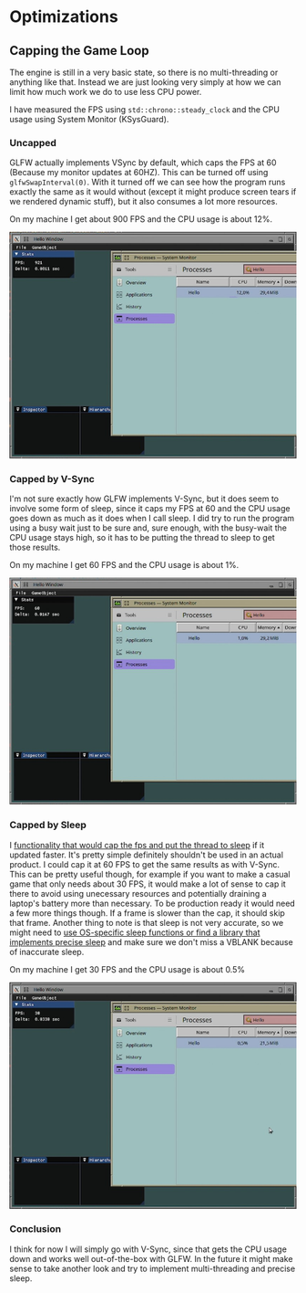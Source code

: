# Optimizations
## Capping the Game Loop
The engine is still in a very basic state, so there is no multi-threading or anything like that. Instead we are just looking very simply at how we can limit how much work we do to use less CPU power.

I have measured the FPS using `std::chrono::steady_clock` and the CPU usage using System Monitor (KSysGuard).

### Uncapped
GLFW actually implements VSync by default, which caps the FPS at 60 (Because my monitor updates at 60HZ). This can be turned off using `glfwSwapInterval(0)`. 
With it turned off we can see how the program runs exactly the same as it would without (except it might produce screen tears if we rendered dynamic stuff), but it also consumes a lot more resources.

On my machine I get about 900 FPS and the CPU usage is about 12%.

![Uncapped](LoopPerformance_Uncapped.jpg)

### Capped by V-Sync
I'm not sure exactly how GLFW implements V-Sync, but it does seem to involve some form of sleep, since it caps my FPS at 60 and the CPU usage goes down as much as it does when I call sleep.
I did try to run the program using a busy wait just to be sure and, sure enough, with the busy-wait the CPU usage stays high, so it has to be putting the thread to sleep to get those results.

On my machine I get 60 FPS and the CPU usage is about 1%.

![Capped by V-Sync](LoopPerformance_CappedByVSync.jpg)

### Capped by Sleep
I [functionality that would cap the fps and put the thread to sleep](https://github.com/Raestkjoot/G-Engine/blob/2d01c95c1ab0da8af33440d70e448d192031446a/Source/Main.cpp#L54) if it updated faster. It's pretty simple definitely shouldn't be used in an actual product. I could cap it at 60 FPS to get the same results as with V-Sync. 
This can be pretty useful though, for example if you want to make a casual game that only needs about 30 FPS, it would make a lot of sense to cap it there to avoid using unecessary resources and potentially draining a laptop's battery more than necessary.
To be production ready it would need a few more things though. If a frame is slower than the cap, it should skip that frame. 
Another thing to note is that sleep is not very accurate, so we might need to [use OS-specific sleep functions or find a library that implements precise sleep](https://stackoverflow.com/a/41862592) and make sure we don't miss a VBLANK because of inaccurate sleep.

On my machine I get 30 FPS and the CPU usage is about 0.5%

![Capped by V-Sync](LoopPerformance_CappedBySleep.jpg)

### Conclusion
I think for now I will simply go with V-Sync, since that gets the CPU usage down and works well out-of-the-box with GLFW. In the future it might make sense to take another look and try to implement multi-threading and precise sleep.
